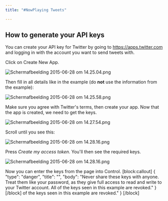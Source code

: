 ```yaml
---
title: "#NowPlaying Tweets"

---
```


## How to generate your API keys

You can create your API key for Twitter by going to https://apps.twitter.com and logging in with the account you want to send tweets with.

Click on Create New App.

![Schermafbeelding 2015-06-28 om 14.25.04.png](https://i.imgur.com/W6NUCVX.png)

Then fill in all details like in the example (do **not** use the information from the example):

![Schermafbeelding 2015-06-28 om 14.25.58.png](https://i.imgur.com/rAMCY8Q.png)

Make sure you agree with Twitter's terms, then create your app. Now that the app is created, we need to get the keys.

![Schermafbeelding 2015-06-28 om 14.27.54.png](https://i.imgur.com/YWMvBgS.png) 

Scroll until you see this:

![Schermafbeelding 2015-06-28 om 14.28.16.png](https://i.imgur.com/yATue1a.png) 

Press *Create my access token*. You'll then see the required keys.

![Schermafbeelding 2015-06-28 om 14.28.16.png](https://i.imgur.com/yATue1a.png) 

Now you can enter the keys from the page into Control.
[block:callout]
{
  "type": "danger",
  "title": "",
  "body": "Never share these keys with anyone. Treat them like your password, as they give full access to read and write to your Twitter account. All of the keys seen in this example are revoked."
}
[/block]
 of the keys seen in this example are revoked."
}
[/block]
